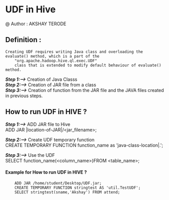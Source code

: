 # UDF in Hive
@ Author : AKSHAY TERODE

## Definition : <br>
	Creating UDF requires writing Java class and overloading the evaluate() method, which is a part of the
		"org.apache.hadoop.hive.ql.exec.UDF"
		class that is extended to modify default behaviour of evaluate() method.

***Step 1:-->*** Creation of Java Classs<br>
***Step 2:-->*** Creation of JAR file from a class<br>
***Step 3:-->*** Creation of function from the JAR file and the JAVA files created in previous steps.<br>



## How to run UDF in HIVE ? 

***Step 1:-->*** ADD JAR file to Hive <br>
				ADD JAR |location-of-JAR|/<jar_filename>;<br>

***Step 2:-->*** Create UDF temporary function<br>
				CREATE TEMPORARY FUNCTION function_name as 'java-class-location|.<class-name>';<br>

***Step 3:-->*** Use the UDF<br>
				SELECT function_name(<column_name>)FROM <table_name>;


#### Example for How to run UDF in HIVE ?

```
	ADD JAR /home/student/Desktop/UDF.jar;
	CREATE TEMPORARY FUNCTION stringtest AS 'util.TestUDF';
	SELECT stringtest(sname,'Akshay') FROM attend;
```
